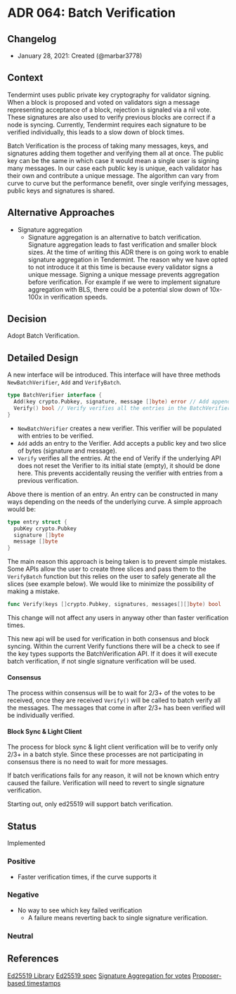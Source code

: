 # ADR 064: Batch Verification

## Changelog

- January 28, 2021: Created (@marbar3778)

## Context

Tendermint uses public private key cryptography for validator signing. When a block is proposed and voted on validators sign a message representing acceptance of a block, rejection is signaled via a nil vote. These signatures are also used to verify previous blocks are correct if a node is syncing. Currently, Tendermint requires each signature to be verified individually, this leads to a slow down of block times.

Batch Verification is the process of taking many messages, keys, and signatures adding them together and verifying them all at once. The public key can be the same in which case it would mean a single user is signing many messages. In our case each public key is unique, each validator has their own and contribute a unique message. The algorithm can vary from curve to curve but the performance benefit, over single verifying messages, public keys and signatures is shared.  

## Alternative Approaches

- Signature aggregation
  - Signature aggregation is an alternative to batch verification. Signature aggregation leads to fast verification and smaller block sizes. At the time of writing this ADR there is on going work to enable signature aggregation in Tendermint. The reason why we have opted to not introduce it at this time is because every validator signs a unique message.
  Signing a unique message prevents aggregation before verification. For example if we were to implement signature aggregation with BLS, there could be a potential slow down of 10x-100x in verification speeds.

## Decision

Adopt Batch Verification.

## Detailed Design

A new interface will be introduced. This interface will have three methods `NewBatchVerifier`, `Add` and `VerifyBatch`.

```go
type BatchVerifier interface {
  Add(key crypto.Pubkey, signature, message []byte) error // Add appends an entry into the BatchVerifier.
  Verify() bool // Verify verifies all the entries in the BatchVerifier. If the verification fails it is unknown which entry failed and each entry will need to be verified individually.
}
```

- `NewBatchVerifier` creates a new verifier. This verifier will be populated with entries to be verified. 
- `Add` adds an entry to the Verifier. Add accepts a public key and two slice of bytes (signature and message). 
- `Verify` verifies all the entries. At the end of Verify if the underlying API does not reset the Verifier to its initial state (empty), it should be done here. This prevents accidentally reusing the verifier with entries from a previous verification.

Above there is mention of an entry. An entry can be constructed in many ways depending on the needs of the underlying curve. A simple approach would be:

```go
type entry struct {
  pubKey crypto.Pubkey
  signature []byte
  message []byte
}
```

The main reason this approach is being taken is to prevent simple mistakes. Some APIs allow the user to create three slices and pass them to the `VerifyBatch` function but this relies on the user to safely generate all the slices (see example below). We would like to minimize the possibility of making a mistake.

```go
func Verify(keys []crypto.Pubkey, signatures, messages[][]byte) bool
```

This change will not affect any users in anyway other than faster verification times.

This new api will be used for verification in both consensus and block syncing. Within the current Verify functions there will be a check to see if the key types supports the BatchVerification API. If it does it will execute batch verification, if not single signature verification will be used. 

#### Consensus

  The process within consensus will be to wait for 2/3+ of the votes to be received, once they are received `Verify()` will be called to batch verify all the messages. The messages that come in after 2/3+ has been verified will be individually verified. 

#### Block Sync & Light Client

  The process for block sync & light client verification will be to verify only 2/3+ in a batch style. Since these processes are not participating in consensus there is no need to wait for more messages.

If batch verifications fails for any reason, it will not be known which entry caused the failure. Verification will need to revert to single signature verification.

Starting out, only ed25519 will support batch verification. 

## Status

Implemented

### Positive

- Faster verification times, if the curve supports it

### Negative

- No way to see which key failed verification
  - A failure means reverting back to single signature verification.

### Neutral

## References

[Ed25519 Library](https://github.com/hdevalence/ed25519consensus)
[Ed25519 spec](https://ed25519.cr.yp.to/)
[Signature Aggregation for votes](https://github.com/tendermint/tendermint/issues/1319)
[Proposer-based timestamps](https://github.com/tendermint/tendermint/issues/2840)
